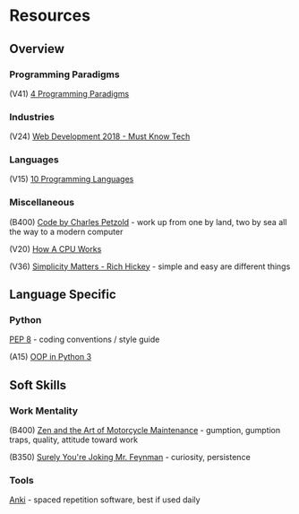 # Resources

## Overview

### Programming Paradigms
(V41) [4 Programming Paradigms](https://www.youtube.com/watch?v=cgVVZMfLjEI)

### Industries
(V24) [Web Development 2018 - Must Know Tech](https://www.youtube.com/watch?v=gVXcqO9A1vo)

### Languages
(V15) [10 Programming Languages](https://www.youtube.com/watch?v=7bE2mI4ePeU)

### Miscellaneous
(B400) [Code by Charles Petzold](http://www.charlespetzold.com/code/) - work up from one by land, two by sea all the way to a modern computer

(V20) [How A CPU Works](https://www.youtube.com/watch?v=cNN_tTXABUA)

(V36) [Simplicity Matters - Rich Hickey](https://www.youtube.com/watch?v=rI8tNMsozo0) - simple and easy are different things

## Language Specific

### Python

[PEP 8](https://www.python.org/dev/peps/pep-0008/) - coding conventions / style guide

(A15) [OOP in Python 3](https://realpython.com/python3-object-oriented-programming/)

## Soft Skills

### Work Mentality
(B400) [Zen and the Art of Motorcycle Maintenance](https://en.wikipedia.org/wiki/Zen_and_the_Art_of_Motorcycle_Maintenance) - gumption, gumption traps, quality, attitude toward work

(B350) [Surely You're Joking Mr. Feynman](https://en.wikipedia.org/wiki/Surely_You%27re_Joking,_Mr._Feynman!) - curiosity, persistence


### Tools
[Anki](https://apps.ankiweb.net/) - spaced repetition software, best if used daily
